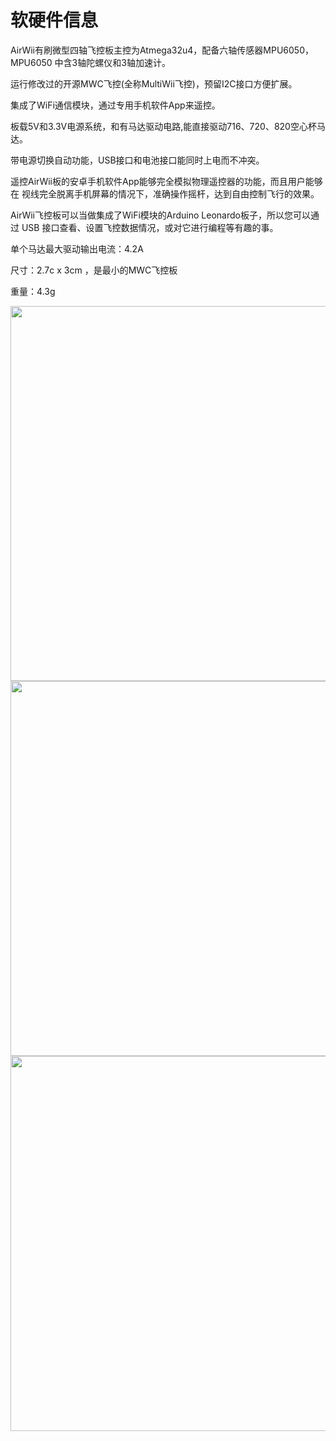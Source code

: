 # 软硬件信息

AirWii有刷微型四轴飞控板主控为Atmega32u4，配备六轴传感器MPU6050，MPU6050	中含3轴陀螺仪和3轴加速计。

运行修改过的开源MWC飞控(全称MultiWii飞控)，预留I2C接口方便扩展。

集成了WiFi通信模块，通过专用手机软件App来遥控。

板载5V和3.3V电源系统，和有马达驱动电路,能直接驱动716、720、820空心杯马达。

带电源切换自动功能，USB接口和电池接口能同时上电而不冲突。

遥控AirWii板的安卓手机软件App能够完全模拟物理遥控器的功能，而且用户能够在	视线完全脱离手机屏幕的情况下，准确操作摇杆，达到自由控制飞行的效果。

AirWii飞控板可以当做集成了WiFi模块的Arduino Leonardo板子，所以您可以通过	USB	接口查看、设置飞控数据情况，或对它进行编程等有趣的事。

单个马达最大驱动输出电流：4.2A

尺寸：2.7c x 3cm ，是最小的MWC飞控板

重量：4.3g 

<img src="~@zh_assets/airwii_flight_controller/01.jpg" style="width:600px">
<img src="~@zh_assets/airwii_flight_controller/02.jpg" style="width:600px">
<img src="~@zh_assets/airwii_flight_controller/03.jpg" style="width:600px">
